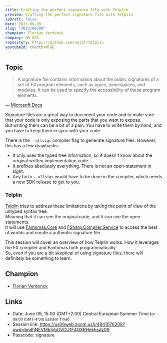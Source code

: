 ```yaml
---
title: Crafting the perfect signature file with Telplin
preview: Crafting the perfect signature file with Telplin
isDraft: false
date: 2023-06-09
slug: "2023/06/09"
champion: Florian Verdonck
company: GR-OSS
repository: https://github.com/nojaf/telplin
youtubeId: tKedthxMlaE
---
```


## Topic

> A signature file contains information about the public signatures of a set of F# program elements, such as types, namespaces, and modules. It can be used to specify the accessibility of these program elements.

&horbar; [Microsoft Docs](https://learn.microsoft.com/en-us/dotnet/fsharp/language-reference/signature-files)

Signature files are a great way to document your code and to make sure that your code is only exposing the parts that you want to expose.  
But writing them can be a bit of a pain. You have to write them by hand, and you have to keep them in sync with your code.

There is the `--allsigs` compiler flag to generate signature files. However, this has a few drawbacks:

- It only uses the typed tree information, so it doesn't know about the original written implementation code.
- It prefixes absolutely everything. There is not an open-statement in sight.
- Any fix to `--allsigs` would have to be done in the compiler, which needs a new SDK release to get to you.

### Telplin

[Telplin](https://nojaf.com/telplin/docs/index.html) tries to address these limitations by taking the point of view of the untyped syntax tree.  
Meaning that it can see the original code, and it can see the open-statements.  
It will use [Fantomas.Core](https://www.nuget.org/packages/Fantomas.Core) and [FSharp.Compiler.Service](https://www.nuget.org/packages/FSharp.Compiler.Service) to access the best of worlds and create a authentic signature file.

This session will cover an overview of how Telplin works. How it leverages the F# compiler and Fantomas both programmatically.  
So, even if you are a bit skeptical of using signature files, there will definitely be something to learn.

## Champion

- [Florian Verdonck](https://twitter.com/verdonckflorian)

## Links

- Date: June 09, 15:00 (GMT+2:00) Central European Summer Time (<small>or 09:00 (GMT-4:00) Eastern Time</small>)
- Session link: https://us06web.zoom.us/j/4941076208?pwd=bndhNEVMbjlrbUVCU1F4OXRHekhsdz09
- Passcode: signature
